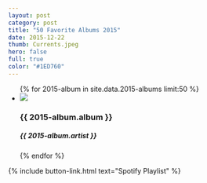 ```yaml
---
layout: post
category: post
title: "50 Favorite Albums 2015"
date: 2015-12-22
thumb: Currents.jpeg
hero: false
full: true
color: "#1ED760"
---
```

<!-- 
I keep a tight playlist on Spotify called "[Albums To Listen To](https://open.spotify.com/user/1211985885/playlist/14xZS8LcVMQ59SRG8k2FQU)." I drop in new and new-found albums to… well… listen to. Here are my favorite picks from the list that were released in 2015. Scroll all the way to the bottom to see my top choices!

A few quick and cursory observations:

- Pop is hot. The radio is infectious. Dancing makes pop videos werk.
- Metropolis / indie electronic is a really cool new sound that seems to be universally enjoyed. The genre is starting to get mature, so it will be interesting to see where it goes next year.
- Based on the nature of these playlists, I listen to the first few tracks of an album way more than the last few tracks. But my favorites-of-favorites are all albums where I can groove with each and every song.
- EPs, mixtapes, and unofficial releases make up much of my top picks. Maybe these outlets reduce the pressure on artists to meet studio expectations and ultimately increase creativity.

<span class="sub">Note. This isn’t the People’s Choice Awards, just what I enjoyed the most :)</span>

---
 -->
<ul class="list article-list list-grid list-grid-numbered list-shadow">
  {% for 2015-album in site.data.2015-albums limit:50 %}
  <li class="list-item">
      <img src="/img/albums/{{ 2015-album.album }}.jpeg" class="list-image">
      <h3>{{ 2015-album.album }}</h3>
      <h5>{{ 2015-album.artist }}</h5>
      <h5 class="list-rank"></h5>
  </li>
  {% endfor %}
</ul>

{% include button-link.html text="Spotify Playlist" %}
